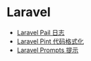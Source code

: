 # Laravel

- [Laravel Pail 日志](pail.md)
- [Laravel Pint 代码格式化](pint.md)
- [Laravel Prompts 提示](prompts.md)